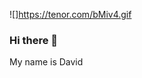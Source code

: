 ![]https://tenor.com/bMiv4.gif

### Hi there 👋
My name is David

<!--
learning DAW on Estudis Politècnics de Barcelona!!!
-->
